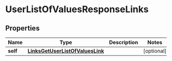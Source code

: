 
# UserListOfValuesResponseLinks

## Properties
Name | Type | Description | Notes
------------ | ------------- | ------------- | -------------
**self** | [**LinksGetUserListOfValuesLink**](LinksGetUserListOfValuesLink.md) |  |  [optional]



